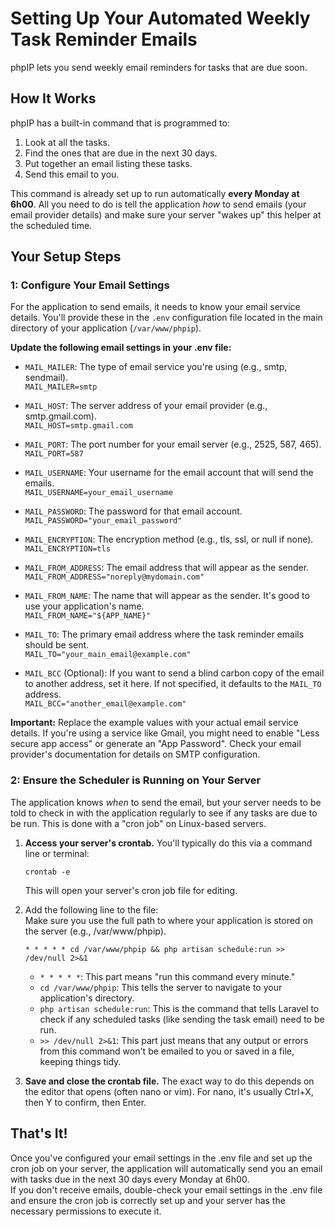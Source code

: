 # **Setting Up Your Automated Weekly Task Reminder Emails**

phpIP lets you send weekly email reminders for tasks that are due soon.

## **How It Works**

phpIP has a built-in command that is programmed to:

1. Look at all the tasks.  
2. Find the ones that are due in the next 30 days.  
3. Put together an email listing these tasks.  
4. Send this email to you.

This command is already set up to run automatically **every Monday at 6h00**. All you need to do is tell the application *how* to send emails (your email provider details) and make sure your server "wakes up" this helper at the scheduled time.

## **Your Setup Steps**

### **1: Configure Your Email Settings**

For the application to send emails, it needs to know your email service details. You'll provide these in the `.env` configuration file located in the main directory of your application (`/var/www/phpip`).

**Update the following email settings in your .env file:**  
   * `MAIL_MAILER`: The type of email service you're using (e.g., smtp, sendmail).  
     `MAIL_MAILER=smtp`

   * `MAIL_HOST`: The server address of your email provider (e.g., smtp.gmail.com).  
     `MAIL_HOST=smtp.gmail.com`

   * `MAIL_PORT`: The port number for your email server (e.g., 2525, 587, 465).  
     `MAIL_PORT=587`

   * `MAIL_USERNAME`: Your username for the email account that will send the emails.  
     `MAIL_USERNAME=your_email_username`

   * `MAIL_PASSWORD`: The password for that email account.  
     `MAIL_PASSWORD="your_email_password"`

   * `MAIL_ENCRYPTION`: The encryption method (e.g., tls, ssl, or null if none).  
     `MAIL_ENCRYPTION=tls`

   * `MAIL_FROM_ADDRESS`: The email address that will appear as the sender.  
     `MAIL_FROM_ADDRESS="noreply@mydomain.com"`

   * `MAIL_FROM_NAME`: The name that will appear as the sender. It's good to use your application's name.  
     `MAIL_FROM_NAME="${APP_NAME}"`

   * `MAIL_TO`: The primary email address where the task reminder emails should be sent.  
     `MAIL_TO="your_main_email@example.com"`

   * `MAIL_BCC` (Optional): If you want to send a blind carbon copy of the email to another address, set it here. If not specified, it defaults to the `MAIL_TO` address.  
     `MAIL_BCC="another_email@example.com"`

**Important:** Replace the example values with your actual email service details. If you're using a service like Gmail, you might need to enable "Less secure app access" or generate an "App Password". Check your email provider's documentation for details on SMTP configuration.

### **2: Ensure the Scheduler is Running on Your Server**

The application knows *when* to send the email, but your server needs to be told to check in with the application regularly to see if any tasks are due to be run. This is done with a "cron job" on Linux-based servers.

1. **Access your server's crontab.** You'll typically do this via a command line or terminal:  
   ```
   crontab -e
   ```
   This will open your server's cron job file for editing.

2. Add the following line to the file:  
   Make sure you use the full path to where your application is stored on the server (e.g., /var/www/phpip).
   ```
   * * * * * cd /var/www/phpip && php artisan schedule:run >> /dev/null 2>&1
   ```
   * `* * * * *`: This part means "run this command every minute."  
   * `cd /var/www/phpip`: This tells the server to navigate to your application's directory.  
   * `php artisan schedule:run`: This is the command that tells Laravel to check if any scheduled tasks (like sending the task email) need to be run.  
   * `>> /dev/null 2>&1`: This part just means that any output or errors from this command won't be emailed to you or saved in a file, keeping things tidy.

3. **Save and close the crontab file.** The exact way to do this depends on the editor that opens (often nano or vim). For nano, it's usually Ctrl+X, then Y to confirm, then Enter.

## **That's It!**

Once you've configured your email settings in the .env file and set up the cron job on your server, the application will automatically send you an email with tasks due in the next 30 days every Monday at 6h00.  
If you don't receive emails, double-check your email settings in the .env file and ensure the cron job is correctly set up and your server has the necessary permissions to execute it.